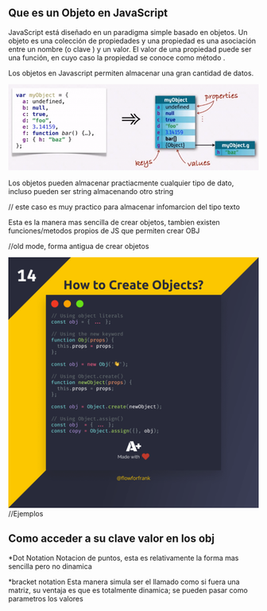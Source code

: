 ## Que es un Objeto en JavaScript
JavaScript está diseñado en un paradigma simple basado en objetos. Un objeto es una colección de propiedades y una propiedad es una asociación entre un nombre (o clave ) y un valor. El valor de una propiedad puede ser una función, en cuyo caso la propiedad se conoce como método .

Los objetos en Javascript permiten almacenar una gran cantidad de datos.

![](./imagenes/objectsExample.png)

<script>
    let myObj ={
        nombre: 'lauta',
        apellido:'carreño',
        desarrollador:true,
        edad: function calcAge(){ return 29},
        masInfo:{
            localidad:'santa fe'
        }
    }
    </script>

Los objetos pueden almacenar practiacmente cualquier tipo de dato, incluso pueden ser string almacenando otro string

<script>
    const saludo={
        'ejemplo':'hola'
    }
</script> // este caso es muy practico para almacenar infomarcion del tipo texto

Esta es la manera mas sencilla de crear objetos, tambien existen funciones/metodos propios de JS que permiten crear OBJ

<script>
    const lauta = new Object()
    lauta.name='lauta'
</script> //old mode, forma antigua de crear objetos


<script>
    const lauta = {
        nombre:'lauta'
    }
    const newLauta= Object.create(lauta)
</script>

<script>
      const lauta = {
    
    }
    const newLauta = Object.Assign(lauta,name:'lauta') //a quien le asigno y que le voy a meter dentro
</script>

![](./imagenes/crearObj.png) //Ejemplos

## Como acceder a su clave valor en los obj

*Dot Notation
Notacion de puntos, esta es relativamente la forma mas sencilla pero no dinamica
 <script>
    let objNew={
        name:'lauta'
    }
    console.log(objNew.name) //resultado 'lauta'
</script>

*bracket notation
Esta manera simula ser el llamado como si fuera una matriz, su ventaja es que es totalmente dinamica; se pueden pasar como parametros los valores

 <script>
    let objNew={
        name:'lauta'
    }
    console.log(objNew["name"]) //resultado 'lauta'
</script>